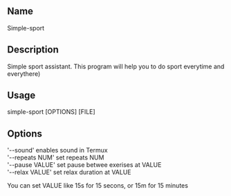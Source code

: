 
## Name

 Simple-sport  

## Description 

Simple sport assistant. This program will help you to do sport everytime and everythere)  

## Usage  

simple-sport [OPTIONS] [FILE]  

## Options  

'--sound' enables sound in Termux  
'--repeats NUM' set repeats NUM  
'--pause VALUE' set pause betwee exerises at VALUE  
'--relax VALUE' set relax duration at VALUE  

You can set VALUE like 15s for 15 secons, or 15m for 15 minutes  
